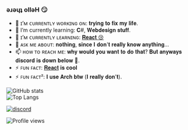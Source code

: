 ### ǝɹǝɥʇ ollǝH 😏


- 🔭 ɪ’ᴍ ᴄᴜʀʀᴇɴᴛʟʏ ᴡᴏʀᴋɪɴɢ ᴏɴ: 𝐭𝐫𝐲𝐢𝐧𝐠 𝐭𝐨 𝐟𝐢𝐱 𝐦𝐲 𝐥𝐢𝐟𝐞.
- 🌱 I’m currently learning: 𝐂#, 𝐖𝐞𝐛𝐝𝐞𝐬𝐢𝐠𝐧 𝐬𝐭𝐮𝐟𝐟.
- 👯 ɪ’ᴍ ᴄᴜʀʀᴇɴᴛʟʏ ʟᴇᴀʀɴɪɴɢ: [𝐑𝐞𝐚𝐜𝐭 😢](https://github.com/reactdev1337)
- 💬 ᴀꜱᴋ ᴍᴇ ᴀʙᴏᴜᴛ: 𝐧𝐨𝐭𝐡𝐢𝐧𝐠, 𝐬𝐢𝐧𝐜𝐞 𝐈 𝐝𝐨𝐧'𝐭 𝐫𝐞𝐚𝐥𝐥𝐲 𝐤𝐧𝐨𝐰 𝐚𝐧𝐲𝐭𝐡𝐢𝐧𝐠...
- 📫 ʜᴏᴡ ᴛᴏ ʀᴇᴀᴄʜ ᴍᴇ: 𝐰𝐡𝐲 𝐰𝐨𝐮𝐥𝐝 𝐲𝐨𝐮 𝐰𝐚𝐧𝐭 𝐭𝐨 𝐝𝐨 𝐭𝐡𝐚𝐭? 𝐁𝐮𝐭 𝐚𝐧𝐲𝐰𝐚𝐲𝐬 𝐝𝐢𝐬𝐜𝐨𝐫𝐝 𝐢𝐬 𝐝𝐨𝐰𝐧 𝐛𝐞𝐥𝐨𝐰 👀.
- ⚡ ꜰᴜɴ ꜰᴀᴄᴛ: [𝐑𝐞𝐚𝐜𝐭](https://github.com/reactdev1337) 𝐢𝐬 𝐜𝐨𝐨𝐥
- ⚡ ꜰᴜɴ ꜰᴀᴄᴛ²: 𝐈 𝐮𝐬𝐞 𝐀𝐫𝐜𝐡 𝐛𝐭𝐰 (𝐈 𝐫𝐞𝐚𝐥𝐥𝐲 𝐝𝐨𝐧'𝐭).

![GitHub stats](https://github-readme-stats.vercel.app/api?username=A2uma0&show_icons=true&theme=midnight-purple)
<br>
![Top Langs](https://github-readme-stats.vercel.app/api/top-langs/?username=A2uma0&layout=compact&theme=midnight-purple)

<p align="left">
    <a href="mailto:A2#6909"><img src="https://img.icons8.com/nolan/64/discord-logo.png" alt="discord"/></a>
</p>


![Profile views](https://gpvc.arturio.dev/A2uma0)
